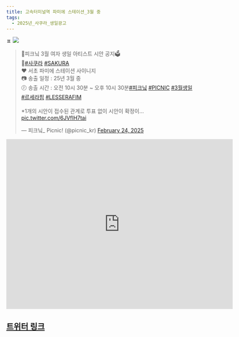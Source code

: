 ```yaml
---
title: 고속터미널역 파미에 스테이션_3월 중
tags:
  - 2025년_사쿠라_생일광고
---
```

ㅍ
<img src="https://pbs.twimg.com/ext_tw_video_thumb/1893949106415890433/pu/img/ccnCU-dfhAj_kWKI.jpg" >
<blockquote class="twitter-tweet" data-media-max-width="560"><p lang="ko" dir="ltr">💙피크닠 3월 여자 생일 아티스트 시안 공지🗳️<br>💚<a href="https://twitter.com/hashtag/%EC%82%AC%EC%BF%A0%EB%9D%BC?src=hash&amp;ref_src=twsrc%5Etfw">#사쿠라</a> <a href="https://twitter.com/hashtag/SAKURA?src=hash&amp;ref_src=twsrc%5Etfw">#SAKURA</a> <br>❤️ 서초 파미에 스테이션 사이니지<br>📷 송출 일정 : 25년 3월 중<br>🕖 송출 시간 : 오전 10시 30분 ~ 오후 10시 30분<a href="https://twitter.com/hashtag/%ED%94%BC%ED%81%AC%EB%8B%A0?src=hash&amp;ref_src=twsrc%5Etfw">#피크닠</a> <a href="https://twitter.com/hashtag/PICNIC?src=hash&amp;ref_src=twsrc%5Etfw">#PICNIC</a> <a href="https://twitter.com/hashtag/3%EC%9B%94%EC%83%9D%EC%9D%BC?src=hash&amp;ref_src=twsrc%5Etfw">#3월생일</a> <a href="https://twitter.com/hashtag/%EB%A5%B4%EC%84%B8%EB%9D%BC%ED%95%8C?src=hash&amp;ref_src=twsrc%5Etfw">#르세라핌</a> <a href="https://twitter.com/hashtag/LESSERAFIM?src=hash&amp;ref_src=twsrc%5Etfw">#LESSERAFIM</a> <br><br>*1개의 시안이 접수된 관계로 투표 없이 시안이 확정이… <a href="https://t.co/6JVflH7tai">pic.twitter.com/6JVflH7tai</a></p>&mdash; 피크닠_ Picnic! (@picnic_kr) <a href="https://twitter.com/picnic_kr/status/1893949173247955014?ref_src=twsrc%5Etfw">February 24, 2025</a></blockquote> <script async src="https://platform.twitter.com/widgets.js" charset="utf-8"></script>

<iframe src="https://www.google.com/maps/embed?pb=!1m18!1m12!1m3!1d3165.2008512690345!2d127.00207461335297!3d37.50318072763896!2m3!1f0!2f0!3f0!3m2!1i1024!2i768!4f13.1!3m3!1m2!1s0x357ca17a49eea945%3A0xb6a8372732d0edbe!2z7YyM66-47JeQ7Iqk7YWM7J207IWY!5e0!3m2!1sko!2skr!4v1741355445142!5m2!1sko!2skr" width="600" height="450" style="border:0;" allowfullscreen="" loading="lazy" referrerpolicy="no-referrer-when-downgrade"></iframe>

## [트위터 링크](https://x.com/picnic_kr/status/1893949173247955014)